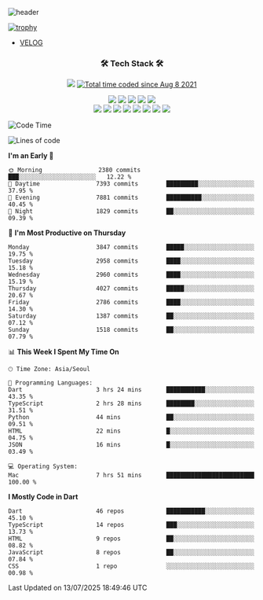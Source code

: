 <!--
**Ohgyuchan/Ohgyuchan** is a ✨ _special_ ✨ repository because its `README.md` (this file) appears on your GitHub profile.

Here are some ideas to get you started:

- 🔭 I’m currently working on ...
- 🌱 I’m currently learning ...
- 👯 I’m looking to collaborate on ...
- 🤔 I’m looking for help with ...
- 💬 Ask me about ...
- 📫 How to reach me: ...
- 😄 Pronouns: ...
- ⚡ Fun fact: ...
-->
![header](https://capsule-render.vercel.app/api?type=soft&color=auto&height=150&section=header&text=Ohgyuchan&fontSize=80&animation=twinkling)

[![trophy](https://github-profile-trophy.vercel.app/?username=Ohgyuchan&column=-1)](https://github.com/ryo-ma/github-profile-trophy)

<!-- ### Hi there 👋 -->
  * [VELOG](https://velog.io/@terman)



<h3 align="center"><b>🛠 Tech Stack 🛠</b></h3>

<p align="center">
<a href="https://hits.seeyoufarm.com"><img src="https://hits.seeyoufarm.com/api/count/incr/badge.svg?url=https%3A%2F%2Fgithub.com%2FOhgyuchan&count_bg=%2379C83D&title_bg=%23555555&icon=&icon_color=%23E7E7E7&title=visitors+%F0%9F%99%8C&edge_flat=false"/></a> <a href="https://wakatime.com/@9d35e6a9-2400-4e9b-b741-9597e6de1373"><img src="https://wakatime.com/badge/user/9d35e6a9-2400-4e9b-b741-9597e6de1373.svg" alt="Total time coded since Aug 8 2021" /></a></p>


<p align="center">
<img src="https://img.shields.io/badge/HTML5-E34F26?style=flat-square&logo=HTML5&logoColor=white"/></a>
<img src="https://img.shields.io/badge/CSS3-1572B6?style=flat-square&logo=CSS3&logoColor=white"/></a>
<img src="https://img.shields.io/badge/JavaScript-F7DF1E?style=flat-square&logo=JavaScript&logoColor=white"/></a>
<img src="https://img.shields.io/badge/Flutter-02569B?style=flat-square&logo=Flutter&logoColor=white"></a> 
<img src="https://img.shields.io/badge/Dart-0175C2?style=flat-square&logo=Dart&logoColor=white"></a><br>
<img src="https://img.shields.io/badge/TypeScript-0175C2?style=flat-square&logo=TypeScript&logoColor=white"></a>
<img src="https://img.shields.io/badge/MongoDB-47A248?style=flat-square&logo=MongoDB&logoColor=white"/></a>
<img src="https://img.shields.io/badge/MySQL-4479A1?style=flat-square&logo=MySQL&logoColor=white"/></a> 
<img src="https://img.shields.io/badge/python-0175C2?style=flat-square&logo=python&logoColor=white"></a> 
<img src="https://img.shields.io/badge/Supabase-000000?style=flat-square&logo=Supabase&logoColor=green"></a>
<img src="https://img.shields.io/badge/Next.js-000000?style=flat-square&logo=Next.js&logoColor=white"></a>
<img src="https://img.shields.io/badge/React-61DAFB?style=flat-square&logo=React&logoColor=black"></a>
<img src="https://img.shields.io/badge/Postgresql-0175C2?style=flat-square&logo=Postgresql&logoColor=white"></a> 
</p></b>

<!-- <h3 align="center"><b>⚡️ Stats ⚡️</b></h3> -->

<!-- ![Terman's GitHub stats](https://github-readme-stats.vercel.app/api?username=Ohgyuchan&count_private=true&show_icons=true&theme=buefy) -->
  
<!--START_SECTION:waka-->
![Code Time](http://img.shields.io/badge/Code%20Time-2%2C963%20hrs%2011%20mins-blue)

![Lines of code](https://img.shields.io/badge/From%20Hello%20World%20I%27ve%20Written-38.2%20million%20lines%20of%20code-blue)

**I'm an Early 🐤** 

```text
🌞 Morning                2380 commits        ███░░░░░░░░░░░░░░░░░░░░░░   12.22 % 
🌆 Daytime                7393 commits        █████████░░░░░░░░░░░░░░░░   37.95 % 
🌃 Evening                7881 commits        ██████████░░░░░░░░░░░░░░░   40.45 % 
🌙 Night                  1829 commits        ██░░░░░░░░░░░░░░░░░░░░░░░   09.39 % 
```
📅 **I'm Most Productive on Thursday** 

```text
Monday                   3847 commits        █████░░░░░░░░░░░░░░░░░░░░   19.75 % 
Tuesday                  2958 commits        ████░░░░░░░░░░░░░░░░░░░░░   15.18 % 
Wednesday                2960 commits        ████░░░░░░░░░░░░░░░░░░░░░   15.19 % 
Thursday                 4027 commits        █████░░░░░░░░░░░░░░░░░░░░   20.67 % 
Friday                   2786 commits        ████░░░░░░░░░░░░░░░░░░░░░   14.30 % 
Saturday                 1387 commits        ██░░░░░░░░░░░░░░░░░░░░░░░   07.12 % 
Sunday                   1518 commits        ██░░░░░░░░░░░░░░░░░░░░░░░   07.79 % 
```


📊 **This Week I Spent My Time On** 

```text
🕑︎ Time Zone: Asia/Seoul

💬 Programming Languages: 
Dart                     3 hrs 24 mins       ███████████░░░░░░░░░░░░░░   43.35 % 
TypeScript               2 hrs 28 mins       ████████░░░░░░░░░░░░░░░░░   31.51 % 
Python                   44 mins             ██░░░░░░░░░░░░░░░░░░░░░░░   09.51 % 
HTML                     22 mins             █░░░░░░░░░░░░░░░░░░░░░░░░   04.75 % 
JSON                     16 mins             █░░░░░░░░░░░░░░░░░░░░░░░░   03.49 % 

💻 Operating System: 
Mac                      7 hrs 51 mins       █████████████████████████   100.00 % 
```

**I Mostly Code in Dart** 

```text
Dart                     46 repos            ███████████░░░░░░░░░░░░░░   45.10 % 
TypeScript               14 repos            ███░░░░░░░░░░░░░░░░░░░░░░   13.73 % 
HTML                     9 repos             ██░░░░░░░░░░░░░░░░░░░░░░░   08.82 % 
JavaScript               8 repos             ██░░░░░░░░░░░░░░░░░░░░░░░   07.84 % 
CSS                      1 repo              ░░░░░░░░░░░░░░░░░░░░░░░░░   00.98 % 
```




 Last Updated on 13/07/2025 18:49:46 UTC
<!--END_SECTION:waka-->

